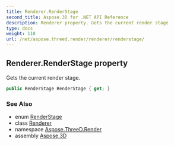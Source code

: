 ```yaml
---
title: Renderer.RenderStage
second_title: Aspose.3D for .NET API Reference
description: Renderer property. Gets the current render stage
type: docs
weight: 110
url: /net/aspose.threed.render/renderer/renderstage/
---
```

## Renderer.RenderStage property

Gets the current render stage.

```csharp
public RenderStage RenderStage { get; }
```

### See Also

* enum [RenderStage](../../renderstage/)
* class [Renderer](../)
* namespace [Aspose.ThreeD.Render](../../../aspose.threed.render/)
* assembly [Aspose.3D](../../../)


